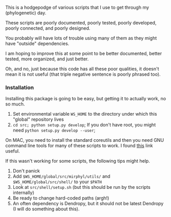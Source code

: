 This is a hodgepodge of various scripts that I use to get through my (phylogenetic) day. 

These scripts are poorly documented, poorly tested, poorly developed, poorly connected, and poorly designed. 

You probably will have lots of trouble using many of them as they might have "outside" dependencies. 

I am hoping to improve this at some point to be better documented, better tested, more organized, and just better. 

Oh, and no, just because this code has all these poor qualities, it doesn't mean it is not useful (that triple negative sentence is poorly phrased too).


### Installation 

Installing this package is going to be easy, but getting it to actually work, no so much. 

1. Set environmental variable `WS_HOME` to the directory under which this "global" repository lives
2. `cd src; python setup.py develop`; If you don't have root, you might need `python setup.py develop --user`;

On MAC, you need to install the standard coreutils and then you need GNU command line tools for many of these scripts to work. 
I found [this](https://www.topbug.net/blog/2013/04/14/install-and-use-gnu-command-line-tools-in-mac-os-x/) link useful. 

If this wasn't working for some scripts, the following tips might help. 

1. Don't panick
2. Add `$WS_HOME/global/src/mirphyl/utils/` and `$WS_HOME/global/src/shell/` to your `$PATH`
3. Look at `src/shell/setup.sh` (but this should be run by the scripts internally)
4. Be ready to change hard-coded paths (argh!)
5. An often dependency is Dendropy, but it should not be latest Dendropy (I will do something about this). 

